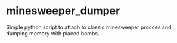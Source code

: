 # minesweeper_dumper
Simple python script to attach to classic minesweeper procces and dumping memory with placed bombs.
